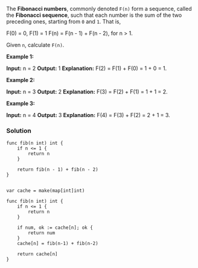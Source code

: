 The **Fibonacci numbers**, commonly denoted `F(n)` form a sequence, called the **Fibonacci sequence**, such that each number is the sum of the two preceding ones, starting from `0` and `1`. That is,

F(0) = 0, F(1) = 1
F(n) = F(n - 1) + F(n - 2), for n > 1.

Given `n`, calculate `F(n)`.

**Example 1:**

**Input:** n = 2
**Output:** 1
**Explanation:** F(2) = F(1) + F(0) = 1 + 0 = 1.

**Example 2:**

**Input:** n = 3
**Output:** 2
**Explanation:** F(3) = F(2) + F(1) = 1 + 1 = 2.

**Example 3:**

**Input:** n = 4
**Output:** 3
**Explanation:** F(4) = F(3) + F(2) = 2 + 1 = 3.

### Solution
```
func fib(n int) int {
    if n <= 1 {
        return n 
    }

    return fib(n - 1) + fib(n - 2)
}


var cache = make(map[int]int)

func fib(n int) int {
	if n <= 1 {
		return n
	}

	if num, ok := cache[n]; ok {
		return num
	}
	cache[n] = fib(n-1) + fib(n-2)

	return cache[n]
}
```